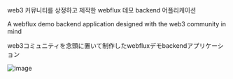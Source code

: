 web3 커뮤니티를 상정하고 제작한 webflux 데모 backend 어플리케이션

A webflux demo backend application designed with the web3 community in mind

web3コミュニティを念頭に置いて制作したwebfluxデモbackendアプリケーション

![image](https://github.com/jang-sw/Spring-webflux-r2dbc-demo/assets/113086375/eaba6792-8d57-4f01-a9b3-88f27f6ea0e6)


